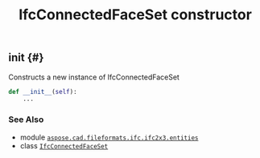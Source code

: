 ﻿---
title: IfcConnectedFaceSet constructor
second_title: Aspose.CAD for Python via .NET API References
description: 
type: docs
weight: 10
url: /python-net/aspose.cad.fileformats.ifc.ifc2x3.entities/ifcconnectedfaceset/__init__/
is_root: false
---

## __init__ {#}

Constructs a new instance of IfcConnectedFaceSet



```python
def __init__(self):
    ...
```





### See Also
* module [`aspose.cad.fileformats.ifc.ifc2x3.entities`](../../)
* class [`IfcConnectedFaceSet`](/cad/python-net/aspose.cad.fileformats.ifc.ifc2x3.entities/ifcconnectedfaceset)
